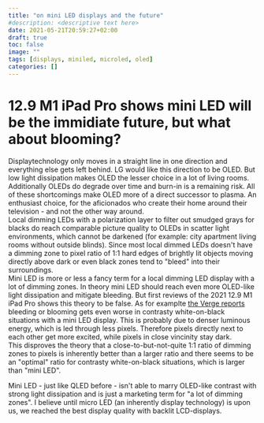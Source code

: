 ```yaml
---
title: "on mini LED displays and the future"
#description: <descriptive text here>
date: 2021-05-21T20:59:27+02:00
draft: true
toc: false
image: ""
tags: [displays, miniled, microled, oled]
categories: []
---
```


# 12.9 M1 iPad Pro shows mini LED will be the immidiate future, but what about blooming?
<!--more-->
Displaytechnology only moves in a straight line in one direction and everything else gets left behind. LG would like this direction to be OLED. But low light dissipation makes OLED the lesser choice in a lot of living rooms. Additionally OLEDs do degrade over time and burn-in is a remaining risk. All of these shortcomings make OLED more of a direct successor to plasma. An enthusiast choice, for the aficionados who create their home around their television - and not the other way around.<br />
Local dimming LEDs with a polarization layer to filter out smudged grays for blacks do reach comparable picture quality to OLEDs in scatter light environments, which cannot be darkened (for example: city apartment living rooms without outside blinds). Since most local dimmed LEDs doesn't have a dimming zone to pixel ratio of 1:1 hard edges of brightly lit objects moving directly above dark or even black zones tend to "bleed" into their surroundings.<br />
Mini LED is more or less a fancy term for a local dimming LED display with a lot of dimming zones. In theory mini LED should reach even more OLED-like light dissipation and mitigate bleeding. But first reviews of the 2021 12.9 M1 iPad Pro shows this theory to be false. As for examplte [the Verge reports](https://www.youtube.com/watch?v=qxDDBOKDpb0) bleeding or blooming gets even worse in contrasty white-on-black situations with a mini LED display. This is probably due to denser luminous energy, which is led through less pixels. Therefore pixels directly next to each other get more excited, while pixels in close vincinity stay dark.<br />
This disproves the theory that a close-to-but-not-quite 1:1 ratio of dimming zones to pixels is inherently better than a larger ratio and there seems to be an "optimal" ratio for contrasty white-on-black situations, which is larger than "mini LED".  

Mini LED - just like QLED before - isn't able to marry OLED-like contrast with strong light dissipation and is just a marketing term for "a lot of dimming zones". I believe until micro LED (an inherently display technology) is upon us, we reached the best display quality with backlit LCD-displays.
